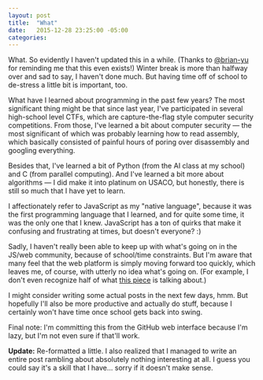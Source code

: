```yaml
---
layout: post
title:  "What"
date:   2015-12-28 23:25:00 -05:00
categories:
---
```


What. So evidently I haven't updated this in a while. (Thanks to [@brian-yu](https://github.com/brian-yu) for reminding
me that this even exists!) Winter break is more than halfway over and sad to say, I haven't done much. But having time
off of school to de-stress a little bit is important, too.

What have I learned about programming in the past few years? The most significant thing might be that since last year,
I've participated in several high-school level CTFs, which are capture-the-flag style computer security competitions.
From those, I've learned a bit about computer security — the most significant of which was probably learning how to read
assembly, which basically consisted of painful hours of poring over disassembly and googling everything.

Besides that, I've learned a bit of Python (from the AI class at my school) and C (from parallel computing). And I've
learned a bit more about algorithms — I did make it into platinum on USACO, but honestly, there is still so much that I
have yet to learn.

I affectionately refer to JavaScript as my "native language", because it was the first programming language that I
learned, and for quite some time, it was the only one that I knew. JavaScript has a ton of quirks that make it confusing
and frustrating at times, but doesn't everyone? :)

Sadly, I haven't really been able to keep up with what's going on in the JS/web community, because of school/time
constraints. But I'm aware that many feel that the web platform is simply moving forward too quickly, which leaves me,
of course, with utterly no idea what's going on. (For example, I don't even recognize half of what
[this piece](https://medium.com/@matthiasak/state-of-the-union-js-d664bdbffd14) is talking about.)

I might consider writing some actual posts in the next few days, hmm. But hopefully I'll also be more productive and
actually do stuff, because I certainly won't have time once school gets back into swing.

Final note: I'm committing this from the GitHub web interface because I'm lazy, but I'm not even sure if that'll work.

**Update:** Re-formatted a little. I also realized that I managed to write an entire post rambling about absolutely
nothing interesting at all. I guess you could say it's a skill that I have... sorry if it doesn't make sense.
